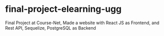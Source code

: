 # final-project-elearning-ugg
Final Project at Course-Net, Made a website with React JS as Frontend, and Rest API, Sequelize, PostgreSQL as Backend
